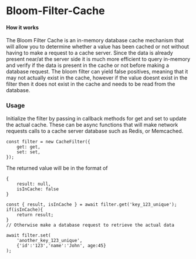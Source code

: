 # Bloom-Filter-Cache

#### How it works

The Bloom Filter Cache is an in-memory database cache mechanism that will allow you to determine whether a value has been cached or not without having to make a request to a cache server. Since the data is already present near/at the server side it is much more efficient to query in-memory and verify if the data is present in the cache or not before making a database request. The bloom filter can yield false positives, meaning that it may not actually exist in the cache, however if the value doesnt exist in the filter then it does not exist in the cache and needs to be read from the database. 

### Usage

Initialize the filter by passing in callback methods for get and set to update the actual cache. These can be async functions that will make network requests calls to a cache server database such as Redis, or Memcached.

```
const filter = new CacheFilter({
    get: get,
    set: set,
});

```

The returned value will be in the format of 
```
{
    result: null,
    isInCache: false
}
```

```
const { result, isInCache } = await filter.get('key_123_unique');
if(isInCache){
    return result;
}
// Otherwise make a database request to retrieve the actual data
```
```
await filter.set(
    'another_key_123_unique', 
    {'id':'123','name':'John', age:45}
);
```